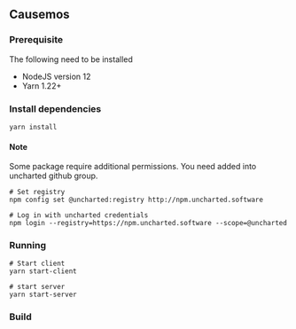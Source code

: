 ## Causemos


### Prerequisite
The following need to be installed
- NodeJS version 12
- Yarn 1.22+


### Install dependencies
```
yarn install
```

#### Note
Some package require additional permissions. You need added into uncharted github group.

```
# Set registry
npm config set @uncharted:registry http://npm.uncharted.software

# Log in with uncharted credentials
npm login --registry=https://npm.uncharted.software --scope=@uncharted
```


### Running 
```
# Start client
yarn start-client

# start server
yarn start-server
```


### Build
